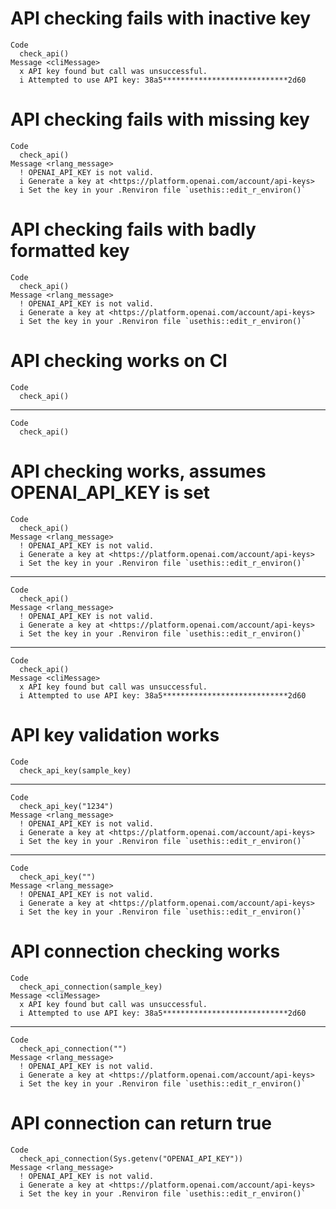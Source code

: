 # API checking fails with inactive key

    Code
      check_api()
    Message <cliMessage>
      x API key found but call was unsuccessful.
      i Attempted to use API key: 38a5****************************2d60

# API checking fails with missing key

    Code
      check_api()
    Message <rlang_message>
      ! OPENAI_API_KEY is not valid.
      i Generate a key at <https://platform.openai.com/account/api-keys>
      i Set the key in your .Renviron file `usethis::edit_r_environ()`

# API checking fails with badly formatted key

    Code
      check_api()
    Message <rlang_message>
      ! OPENAI_API_KEY is not valid.
      i Generate a key at <https://platform.openai.com/account/api-keys>
      i Set the key in your .Renviron file `usethis::edit_r_environ()`

# API checking works on CI

    Code
      check_api()

---

    Code
      check_api()

# API checking works, assumes OPENAI_API_KEY is set

    Code
      check_api()
    Message <rlang_message>
      ! OPENAI_API_KEY is not valid.
      i Generate a key at <https://platform.openai.com/account/api-keys>
      i Set the key in your .Renviron file `usethis::edit_r_environ()`

---

    Code
      check_api()
    Message <rlang_message>
      ! OPENAI_API_KEY is not valid.
      i Generate a key at <https://platform.openai.com/account/api-keys>
      i Set the key in your .Renviron file `usethis::edit_r_environ()`

---

    Code
      check_api()
    Message <cliMessage>
      x API key found but call was unsuccessful.
      i Attempted to use API key: 38a5****************************2d60

# API key validation works

    Code
      check_api_key(sample_key)

---

    Code
      check_api_key("1234")
    Message <rlang_message>
      ! OPENAI_API_KEY is not valid.
      i Generate a key at <https://platform.openai.com/account/api-keys>
      i Set the key in your .Renviron file `usethis::edit_r_environ()`

---

    Code
      check_api_key("")
    Message <rlang_message>
      ! OPENAI_API_KEY is not valid.
      i Generate a key at <https://platform.openai.com/account/api-keys>
      i Set the key in your .Renviron file `usethis::edit_r_environ()`

# API connection checking works

    Code
      check_api_connection(sample_key)
    Message <cliMessage>
      x API key found but call was unsuccessful.
      i Attempted to use API key: 38a5****************************2d60

---

    Code
      check_api_connection("")
    Message <rlang_message>
      ! OPENAI_API_KEY is not valid.
      i Generate a key at <https://platform.openai.com/account/api-keys>
      i Set the key in your .Renviron file `usethis::edit_r_environ()`

# API connection can return true

    Code
      check_api_connection(Sys.getenv("OPENAI_API_KEY"))
    Message <rlang_message>
      ! OPENAI_API_KEY is not valid.
      i Generate a key at <https://platform.openai.com/account/api-keys>
      i Set the key in your .Renviron file `usethis::edit_r_environ()`

